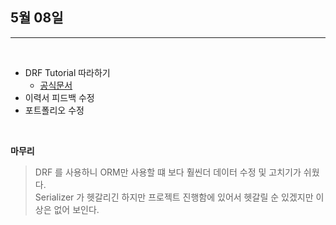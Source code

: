 ## 5월 08일

***

<br>

* DRF Tutorial 따라하기 
  * [공식문서](https://www.django-rest-framework.org/)
* 이력서 피드백 수정 
* 포트폴리오 수정 

<br>
    

__마무리__
> DRF 를 사용하니 ORM만 사용할 떄 보다 훨씬더 데이터 수정 및 고치기가 쉬웠다.   
> Serializer 가 헷갈리긴 하지만 프로젝트 진행함에 있어서 헷갈릴 순 있겠지만 이상은 없어 보인다.